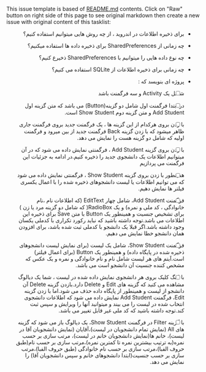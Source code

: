 This issue template is based of [README.md](README.md) contents.
Click on "Raw" button on right side of this page to see original markdown then create a new issue with original content of this tasklist:

<div dir="rtl" align='right'>
 
- برای ذخیره اطلاعات در اندروید ، از چه روش هایی میتوانیم استفاده کنیم؟ 

- چه زمانی از SharedPreferences برای ذخیره داده ها استفاده میکنیم؟ 

- چه نوع داده هایی را میتوانیم با SharedPreferences ذخیرع کنیم؟ 

- چه زمانی برای ذخیره اطلاعات از SQLite استفاده می کنیم؟ 

- پروژه ای بنویسد که : 

-[ ] شامل یک Activity و سه فرگمنت باشد 

-[ ] در ابتدا فرگمنت اول شامل دو گزینه(Button) می باشد که متن گزینه اول Add Student و متن گزینه دوم Show Student است. 

-[ ] با زدن بروی هرکدام از این گزینه ها ، یک فرگمنت جدید بروی فرگمنت جاری ظاهر میشود که با زدن گزینه Back فرگمنت جدید از بین میرود و  فرگمنت اولیه که شامل دو گزینه هست را نمایش می دهد. 

-[ ] با زدن بروی گزینه Add Student ، فرگمنتی نمایش داده می شود که در آن میتوانیم اطلاعات یک دانشجوی جدید را ذخیره کنیم.در ادامه به جزئیات این فرگمنت می پردازیم 

-[ ] همینطور با زدن بروی گزینه Show Student ، فرگمنتی نمایش داده می شود که می توانیم اطلاعات یا لیست دانشجوهای ذخیره شده را با اعمال یکسری فیلتر ها نمایش دهیم. 

-[ ] فرگمنت Add Student، شامل چهار EditText  (که اطلاعات نام ،نام خانوادگی ، کد ملی و نمره) و یک RadioBox( که شامل دو گزینه مرد یا زن ) برای تشخیص جنسیت و همینطور یک Button  با متن Save برای ذخیره این اطلاعات می باشد.توجه داشته باشید که نباید رکورد تکراری با کدملی یکسان وجود داشته باشد.اگر قبلا یک دانشجو با کدملی ثبت شده باشد، برای افزودن همان دانشجو خطا نمایش می دهیم. 

-[ ] فرگمنت Show Student، شامل یک لیست (برای نمایش لیست دانشجوهای ذخیره شده در پایگاه داده) و همینطور یک Button (برای اعمال فیلتر) است.آیتم های هر لیست شامل نام و نام خانوادگی و نمره و یک عکس که مشخص کننده جنسیت آن دانشجو است می باشد. 

-[ ] با لانگ کلیک بروی هر دانشجوی نمایش داده شده در لیست ، شما یک دیالوگ مشاهده می کنید که گزینه های Edit و Delete دارد.بازدن گزینه Delete آن دانشجو از لیست و همینطور از پایگاه داده حذف می شود.اما با زدن گزینه Edit، فرگمنت Add Student نمایش داده می شود که اطلاعات دانشجوی انتخاب شده در لیست را می بیند و میتوانید آنها را ویرایش و سپس ثبت کند.توجه داشته باشید که کد ملی غیر قابل تغییر می باشد. 

-[ ] با گزینه Filter در فرگمنت Show Student، یک دیالوگ باز می شود که گزینه های All (نمایش تمام دانشجویان در لیست)،آقایان (نمایش دانشجویان آقا در لیست)، خانم ها(نمایش دانشجویان خانم در لیست)، مرتب سازی بر حسب نمره(به ترتیب بیشترین نمره تا کمترین نمره)،مرتب سازی بر حسب نام(طبق حروف الفبا)،مرتب سازی بر حسب نام خانوادگی (طبق حروف الفبا)،مرتب سازی بر حسب جنسیت(ابتدا دانشجوهای خانم و سپس دانشجویان آقا) را نمایش می دهد.
    
    </div> 
